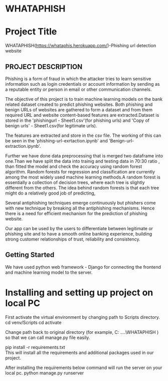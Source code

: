 # WHATAPHISH

# Project Title
WHATAPHISH(https://whataphis.herokuapp.com/)-Phishing url detection website

## PROJECT DESCRIPTION
Phishing is a form of fraud in which the attacker tries to learn sensitive information such as login credentials or account information by sending as a reputable entity or person in email or other communication channels.

The objective of this project is to train machine learning models on the bank related dataset created to predict phishing websites. Both phishing and benign URLs of websites are gathered to form a dataset and from them required URL and website content-based features are extracted.Dataset is stored in the 'phishingurl - Sheet1.csv'(for phishing urls) and 'Copy of benign urls' - Sheet1.csv(for legitimate urls).

The features are extracted and store in the csv file. The working of this can be seen in the 'phishing-url-exrtaction.ipynb' and 'Benign-url-extraction.ipynb'.

Further we have done data preprocessing that is merged two dataframe into one.Than we have split the data into trainig and testing data in 70:30 ratio , than fitted the model and check the accuracy using random forest algorithm.
Random forests for regression and classification are currently among the most widely used machine learning methods.A random forest is essentially a collection of decision trees, where each tree is slightly different from the others. The idea behind random forests is that each tree might do a relatively good job of predicting,

Several antiphishing techniques emerge continuously but phishers come with new technique by breaking all the antiphishing mechanisms. Hence there is a need for efficient mechanism for the prediction of phishing website.

Our app can be used by the users  to differentiate between legitimate or phishing site and to have a smooth online banking experience, building strong customer relationships of trust, reliability and consistency.

## Getting Started

We have used python web framework - Django for connecting the frontend and machine learning model to the server.
# Installing and setting up project on local PC

First activate the virtual environment by changing path to Scripts directory.
cd venv/Scripts
cd  activate

Change path back to original directory (for example, C: \....\WHATAPHISH ) so that we can call manage.py file easily.

pip install -r requirements.txt     
 This will install all the requirements and additional packages used in our project.

After installing the requirements below command will run the server on your local pc.
python manage.py runserver 


